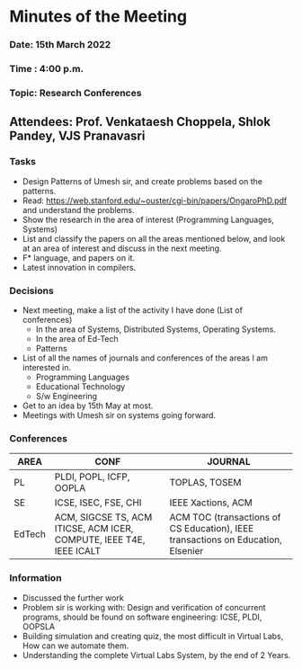 # Minutes of the Meeting 

### Date: 15th March 2022
### Time : 4:00 p.m.
### Topic: Research Conferences

## Attendees: Prof. Venkataesh Choppela, Shlok Pandey, VJS Pranavasri

### Tasks
* Design Patterns of Umesh sir, and create problems based on the patterns.
* Read: https://web.stanford.edu/~ouster/cgi-bin/papers/OngaroPhD.pdf and understand the problems. 
* Show the research in the area of interest (Programming Languages, Systems)
* List and classify the papers on all the areas mentioned below, and look at an area of interest and discuss in the next meeting. 
* F* language, and papers on it.
* Latest innovation in compilers.  

### Decisions
* Next meeting, make a list of the activity I have done (List of conferences)
  * In the area of Systems, Distributed Systems, Operating Systems.
  * In the area of Ed-Tech 
  * Patterns 
* List of all the names of journals and conferences of the areas I am interested in.
  * Programming Languages
  * Educational Technology
  * S/w Engineering
* Get to an idea by 15th May at most.
* Meetings with Umesh sir on systems going forward. 

### Conferences
|AREA|CONF|JOURNAL|
|----|----|-------|
|PL	 |PLDI, POPL, ICFP, OOPLA|	TOPLAS, TOSEM|
|SE	|ICSE, ISEC, FSE, CHI |	IEEE Xactions, ACM |
|EdTech |	ACM, SIGCSE TS, ACM ITICSE, ACM ICER, COMPUTE, IEEE T4E, IEEE ICALT |	ACM TOC (transactions of CS Education), IEEE transactions on Education, Elsenier |

### Information
* Discussed the further work
* Problem sir is working with: Design and verification of concurrent programs, should be found on software engineering: ICSE, PLDI, OOPSLA
* Building simulation and creating quiz, the most difficult in Virtual Labs, How can we automate them. 
* Understanding the complete Virtual Labs System, by the end of 2 Years. 
